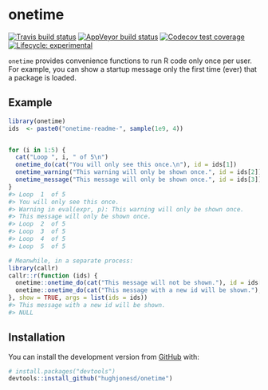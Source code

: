 
# onetime

<!-- README.md is generated from README.Rmd. Please edit that file -->

<!-- badges: start -->

[![Travis build
status](https://travis-ci.org/hughjonesd/onetime.svg?branch=master)](https://travis-ci.org/hughjonesd/onetime)
[![AppVeyor build
status](https://ci.appveyor.com/api/projects/status/github/hughjonesd/onetime?branch=master&svg=true)](https://ci.appveyor.com/project/hughjonesd/onetime)
[![Codecov test
coverage](https://codecov.io/gh/hughjonesd/onetime/branch/master/graph/badge.svg)](https://codecov.io/gh/hughjonesd/onetime?branch=master)
[![Lifecycle:
experimental](https://img.shields.io/badge/lifecycle-experimental-orange.svg)](https://www.tidyverse.org/lifecycle/#experimental)
<!-- badges: end -->

`onetime` provides convenience functions to run R code only once per
user. For example, you can show a startup message only the first time
(ever) that a package is loaded.

## Example

``` r
library(onetime)
ids  <- paste0("onetime-readme-", sample(1e9, 4))


for (i in 1:5) {
  cat("Loop ", i, " of 5\n")
  onetime_do(cat("You will only see this once.\n"), id = ids[1])
  onetime_warning("This warning will only be shown once.", id = ids[2])
  onetime_message("This message will only be shown once.", id = ids[3])
}
#> Loop  1  of 5
#> You will only see this once.
#> Warning in eval(expr, p): This warning will only be shown once.
#> This message will only be shown once.
#> Loop  2  of 5
#> Loop  3  of 5
#> Loop  4  of 5
#> Loop  5  of 5

# Meanwhile, in a separate process:
library(callr)
callr::r(function (ids) {
  onetime::onetime_do(cat("This message will not be shown."), id = ids[1])
  onetime::onetime_do(cat("This message with a new id will be shown."), id = ids[4])
}, show = TRUE, args = list(ids = ids))
#> This message with a new id will be shown.
#> NULL
```

## Installation

You can install the development version from
[GitHub](https://github.com/) with:

``` r
# install.packages("devtools")
devtools::install_github("hughjonesd/onetime")
```
